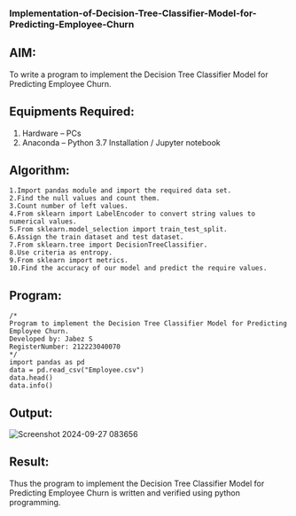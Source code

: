 ### Implementation-of-Decision-Tree-Classifier-Model-for-Predicting-Employee-Churn

## AIM:
To write a program to implement the Decision Tree Classifier Model for Predicting Employee Churn.

## Equipments Required:
1. Hardware – PCs
2. Anaconda – Python 3.7 Installation / Jupyter notebook

## Algorithm:
```
1.Import pandas module and import the required data set.
2.Find the null values and count them.
3.Count number of left values.
4.From sklearn import LabelEncoder to convert string values to numerical values.
5.From sklearn.model_selection import train_test_split.
6.Assign the train dataset and test dataset.
7.From sklearn.tree import DecisionTreeClassifier.
8.Use criteria as entropy.
9.From sklearn import metrics.
10.Find the accuracy of our model and predict the require values.
```

## Program:
```
/*
Program to implement the Decision Tree Classifier Model for Predicting Employee Churn.
Developed by: Jabez S
RegisterNumber: 212223040070
*/
import pandas as pd
data = pd.read_csv("Employee.csv")
data.head()
data.info()
```

## Output:
![Screenshot 2024-09-27 083656](https://github.com/user-attachments/assets/a0895965-953c-4f8d-867d-dad74f9f6f23)

## Result:
Thus the program to implement the  Decision Tree Classifier Model for Predicting Employee Churn is written and verified using python programming.
